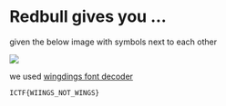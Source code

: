 # Redbull gives you ... 

given the below image with symbols next to each other

![](https://i.imgur.com/V8aCZDs.png)

we used [wingdings font decoder](https://www.dcode.fr/wingdings-font)

```
ICTF{WIINGS_NOT_WINGS} 
```
